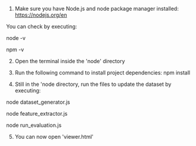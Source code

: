 1. Make sure you have Node.js and node package manager installed:
https://nodejs.org/en

You can check by executing:

node -v

npm -v

2. Open the terminal inside the 'node' directory

3. Run the following command to install project dependencies:
npm install

4. Still in the 'node directory, run the files to update the dataset by executing:

node dataset_generator.js

node feature_extractor.js

node run_evaluation.js

5. You can now open 'viewer.html'
